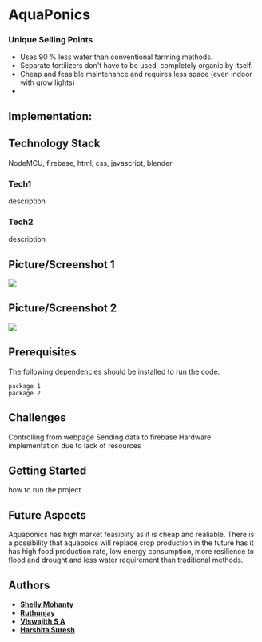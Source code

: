 # AquaPonics




### Unique Selling Points

* Uses 90 % less water than conventional farming methods.
* Separate fertilizers don't have to be used, completely organic by itself.
* Cheap and feasible maintenance and requires less space (even indoor with grow lights)
* 

## Implementation: 



## Technology Stack  

NodeMCU, firebase, html, css, javascript, blender

### Tech1

description 

### Tech2

description

## Picture/Screenshot 1
<img src="source">

## Picture/Screenshot 2
<img src="source" >
  

## Prerequisites

The following dependencies should be installed to run the code. 

```
package 1
package 2
```

## Challenges

Controlling from webpage
Sending data to firebase
Hardware implementation due to lack of resources

## Getting Started

how to run the project

## Future Aspects

Aquaponics has high market feasiblity as it is cheap and realiable. There is a possibility that aquapoics will replace crop production in the future has it has high food production rate, low energy consumption,  more resilience to flood and drought and less water requirement than traditional methods.

## Authors
* [**Shelly Mohanty**](https://github.com/) 
* [**Ruthunjay**](https://github.com/author2)
* [**Viswajith S A**](https://github.com/author1) 
* [**Harshita Suresh**](https://github.com/author1) 
 
